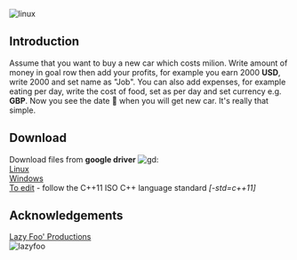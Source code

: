 ![linux](https://cloud.githubusercontent.com/assets/19840443/18059159/fffe5e30-6e17-11e6-836c-e3c4e57efec4.png)<br/>

## Introduction
Assume that you want to buy a new car which costs milion. Write amount of money in goal row then add your profits, for example you earn 2000 **USD**, write 2000 and set name as "Job".
You can also add expenses, for example eating per day, write the cost of food, set as per day and set currency e.g. **GBP**. Now you see the date :date: when you will get new car. It's really that simple.<br/>

## Download
Download files from **google driver**
![gd](https://cloud.githubusercontent.com/assets/19840443/17922425/32511f7c-69df-11e6-8915-6696f35d30bb.png):<br/>
[Linux](https://docs.google.com/uc?authuser=0&id=0B36D1JHNNqr-RVNFMlMyOWdLcFE&export=download "Linux :)")<br />
[Windows](https://docs.google.com/uc?authuser=0&id=0B36D1JHNNqr-TkxqWlFfR2Fqb2c&export=download "Windows :D")<br />
[To edit](https://docs.google.com/uc?authuser=0&id=0B36D1JHNNqr-SF9QcVBnSkE4LVE&export=download "If you want edit code -_-") - follow the C++11 ISO C++ language standard *[-std=c++11]*<br />

## Acknowledgements
[Lazy Foo' Productions](http://lazyfoo.net/tutorials/SDL/index.php "My start :)")<br/>
![lazyfoo](https://cloud.githubusercontent.com/assets/19840443/17767077/a5a911ec-652e-11e6-9679-7015c9d9aaef.png)

